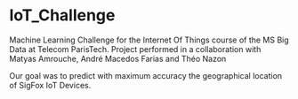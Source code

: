 # IoT_Challenge
Machine Learning Challenge for the Internet Of Things course of the MS Big Data at Telecom ParisTech. Project performed in a collaboration with Matyas Amrouche, André Macedos Farias and Théo Nazon

Our goal was to predict with maximum accuracy the geographical location of SigFox IoT Devices.

